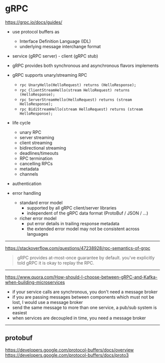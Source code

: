 # gRPC

https://grpc.io/docs/guides/

- use protocol buffers as
    - Interface Definition Language (IDL)
    - underlying message interchange format

- service (gRPC server) - client (gRPC stub)

- gRPC provides both synchronous and asynchronous flavors implements
- gRPC supports unary/streaming RPC
    - `rpc UnaryHello(HelloRequest) returns (HelloResponse);`
    - `rpc ClientStreamHello(stream HelloRequest) returns (HelloResponse);`
    - `rpc ServerStreamHello(HelloRequest) returns (stream HelloResponse);`
    - `rpc BidiStreamHello(stream HelloRequest) returns (stream HelloResponse);`
- life cycle
    - unary RPC
    - server streaming
    - client streaming
    - bidirectional streaming
    - deadlines/timeouts
    - RPC termination
    - cancelling RPCs
    - metadata
    - channels

- authentication

- error handling
    - standard error model
        - supported by all gRPC client/server libraries
        - independent of the gRPC data format (ProtoBuf / JSON / ...)
    - richer error model
        - put error details in trailing response metadata
        - the extended error model may not be consistent across languages

---

https://stackoverflow.com/questions/47238928/rpc-semantics-of-grpc

> gRPC provides at-most-once guarantee by default.
> you've explicitly told gRPC it is okay to replay the RPC.

---

https://www.quora.com/How-should-I-choose-between-gRPC-and-Kafka-when-building-microservices

- if your service calls are synchronous, you don't need a message broker
- if you are passing messages between components which must not be lost, I would use a message broker
- send the same message to more than one service, a pub/sub system is easiest
- when services are decoupled in time, you need a message broker


---

## protobuf

https://developers.google.com/protocol-buffers/docs/overview
https://developers.google.com/protocol-buffers/docs/proto3
